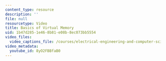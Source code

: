 ```yaml
---
content_type: resource
description: ''
file: null
resourcetype: Video
title: Basics of Virtual Memory
uid: 1b47d285-1e46-8b81-e08b-8ec073bb5554
video_files:
  video_captions_file: /courses/electrical-engineering-and-computer-science/6-004-computation-structures-spring-2017/c16/c16s2/c16s2v2/basics-of-virtual-memory-12-19-/8yO2FBBfaB0.vtt
video_metadata:
  youtube_id: 8yO2FBBfaB0
---
```

